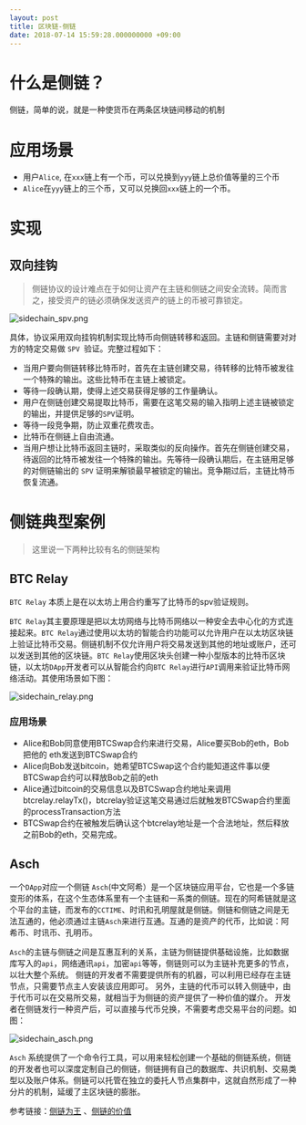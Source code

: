 ```yaml
---
layout: post
title: 区块链-侧链
date: 2018-07-14 15:59:28.000000000 +09:00
---
```


# 什么是侧链？
侧链，简单的说，就是一种使货币在两条区块链间移动的机制
 
# 应用场景

* 用户`Alice`, 在`xxx`链上有一个币，可以兑换到`yyy`链上总价值等量的三个币
* `Alice`在`yyy`链上的三个币，又可以兑换回`xxx`链上的一个币。

# 实现 
## 双向挂钩

> 侧链协议的设计难点在于如何让资产在主链和侧链之间安全流转。简而言之，接受资产的链必须确保发送资产的链上的币被可靠锁定。

![sidechain_spv.png](https://upload-images.jianshu.io/upload_images/1453111-fd7f2cb15ac1e485.png?imageMogr2/auto-orient/strip%7CimageView2/2/w/1240)

   具体，协议采用双向挂钩机制实现比特币向侧链转移和返回。主链和侧链需要对对方的特定交易做 `SPV `验证。完整过程如下：

* 当用户要向侧链转移比特币时，首先在主链创建交易，待转移的比特币被发往一个特殊的输出。这些比特币在主链上被锁定。
* 等待一段确认期，使得上述交易获得足够的工作量确认。
* 用户在侧链创建交易提取比特币，需要在这笔交易的输入指明上述主链被锁定的输出，并提供足够的` SPV `证明。
* 等待一段竞争期，防止双重花费攻击。
* 比特币在侧链上自由流通。
* 当用户想让比特币返回主链时，采取类似的反向操作。首先在侧链创建交易，待返回的比特币被发往一个特殊的输出。先等待一段确认期后，在主链用足够的对侧链输出的 `SPV` 证明来解锁最早被锁定的输出。竞争期过后，主链比特币恢复流通。

# 侧链典型案例

> 这里说一下两种比较有名的侧链架构

## BTC Relay

`BTC Relay` 本质上是在以太坊上用合约重写了比特币的spv验证规则。

`BTC Relay`其主要原理是把以太坊网络与比特币网络以一种安全去中心化的方式连接起来。`BTC Relay`通过使用以太坊的智能合约功能可以允许用户在以太坊区块链上验证比特币交易。侧链机制不仅允许用户将交易发送到其他的地址或账户，还可以发送到其他的区块链。`BTC Relay`使用区块头创建一种小型版本的比特币区块链，以太坊`DApp`开发者可以从智能合约向`BTC Relay`进行`API`调用来验证比特币网络活动。其使用场景如下图：

![sidechain_relay.png](https://upload-images.jianshu.io/upload_images/1453111-e43fa1a4c8c66c58.png?imageMogr2/auto-orient/strip%7CimageView2/2/w/1240)

### 应用场景

* Alice和Bob同意使用BTCSwap合约来进行交易，Alice要买Bob的eth，Bob把他的 eth发送到BTCSwap合约
* Alice向Bob发送bitcoin，她希望BTCSwap这个合约能知道这件事以便BTCSwap合约可以释放Bob之前的eth
* Alice通过bitcoin的交易信息以及BTCSwap合约地址来调用btcrelay.relayTx()，btcrelay验证这笔交易通过后就触发BTCSwap合约里面的processTransaction方法
* BTCSwap合约在被触发后确认这个btcrelay地址是一个合法地址，然后释放之前Bob的eth，交易完成。

## Asch

一个`DApp`对应一个侧链
`Asch`(中文阿希）是一个区块链应用平台，它也是一个多链变形的体系，在这个生态体系里有一个主链和一系类的侧链。现在的阿希链就是这个平台的主链，而发布的`CCTIME`、时讯和孔明屋就是侧链。侧链和侧链之间是无法互通的，他必须通过主链`Asch`来进行互通。互通的是资产的代币，比如说：阿希币、时讯币、孔明币。

`Asch`的主链与侧链之间是互惠互利的关系，主链为侧链提供基础设施，比如数据库写入的`api`，网络通讯`api`，加密`api`等等，侧链则可以为主链补充更多的节点，以壮大整个系统。 侧链的开发者不需要提供所有的机器，可以利用已经存在主链节点，只需要节点主人安装该应用即可。 另外，主链的代币可以转入侧链中，由于代币可以在交易所交易，就相当于为侧链的资产提供了一种价值的媒介。 开发者在侧链发行一种资产后，可以直接与代币兑换，不需要考虑交易平台的问题。如图：

![sidechain_asch.png](https://upload-images.jianshu.io/upload_images/1453111-cd974df68851979c.png?imageMogr2/auto-orient/strip%7CimageView2/2/w/1240)

`Asch` 系统提供了一个命令行工具，可以用来轻松创建一个基础的侧链系统，侧链的开发者也可以深度定制自己的侧链，侧链拥有自己的数据库、共识机制、交易类型以及账户体系。侧链可以托管在独立的委托人节点集群中，这就自然形成了一种分片的机制，延缓了主区块链的膨胀。

 
参考链接：[侧链为王](https://www.youtube.com/watch?v=ixY968Lhyh0) 、[侧链的价值](https://www.jianshu.com/p/4ca26cd3aaa5)
